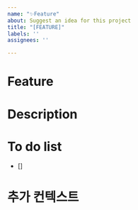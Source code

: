 ```yaml
---
name: "✨Feature"
about: Suggest an idea for this project
title: "[FEATURE]"
labels: ''
assignees: ''

---
```


# Feature

# Description

# To do list
- []

# 추가 컨텍스트
